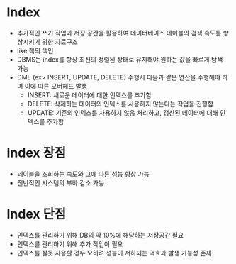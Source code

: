 # Index
* 추가적인 쓰기 작업과 저장 공간을 활용하여 데이터베이스 테이블의 검색 속도를 향상시키기 위한 자료구조
* like 책의 색인
* DBMS는 index를 항상 최신의 정렬된 상태로 유지해야 원하는 값을 빠르게 탐색 가능
* DML (ex>  INSERT, UPDATE, DELETE) 수행시 다음과 같은 연산을 수행해야 하며 이에 따른 오버헤드 발생
  * INSERT: 새로운 데이터에 대한 인덱스를 추가함
  * DELETE: 삭제하는 데이터의 인덱스를 사용하지 않는다는 작업을 진행함
  * UPDATE: 기존의 인덱스를 사용하지 않음 처리하고, 갱신된 데이터에 대해 인덱스를 추가함
# Index 장점
* 테이블을 조회하는 속도와 그에 따른 성능 향상 가능
* 전반적인 시스템의 부하 감소 가능
# Index 단점
* 인덱스를 관리하기 위해 DB의 약 10%에 해당하는 저장공간 필요
* 인덱스를 관리하기 위해 추가 작업이 필요
* 인덱스를 잘못 사용할 경우 오히려 성능이 저하되는 역효과 발생 가능성 존재
